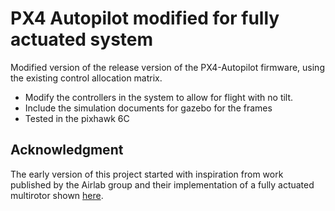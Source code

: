 # PX4 Autopilot modified for fully actuated system

Modified version of the release version of the PX4-Autopilot firmware, using the existing control allocation matrix.

* Modify the controllers in the system to allow for flight with no tilt.
* Include the simulation documents for gazebo for the frames
* Tested in the pixhawk 6C

## Acknowledgment
The early version of this project started with inspiration from work published by the Airlab group and their implementation of a fully actuated multirotor shown [here](https://github.com/castacks/PX4-fully-actuated).
